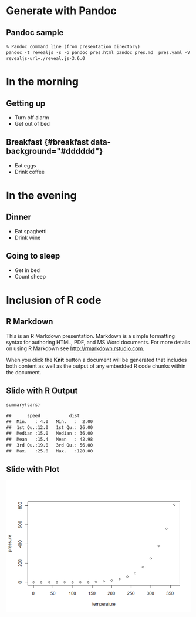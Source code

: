 Generate with Pandoc
====================

Pandoc sample
-------------

``` {.r}
% Pandoc command line (from presentation directory)
pandoc -t revealjs -s -o pandoc_pres.html pandoc_pres.md _pres.yaml -V revealjs-url=./reveal.js-3.6.0
```

In the morning
==============

Getting up
----------

-   Turn off alarm
-   Get out of bed

Breakfast {#breakfast data-background="#dddddd"}
---------

-   Eat eggs
-   Drink coffee

In the evening
==============

Dinner
------

-   Eat spaghetti
-   Drink wine

Going to sleep
--------------

-   Get in bed
-   Count sheep

Inclusion of R code
===================

R Markdown
----------

This is an R Markdown presentation. Markdown is a simple formatting
syntax for authoring HTML, PDF, and MS Word documents. For more details
on using R Markdown see <http://rmarkdown.rstudio.com>.

When you click the **Knit** button a document will be generated that
includes both content as well as the output of any embedded R code
chunks within the document.

Slide with R Output
-------------------

``` {.r}
summary(cars)
```

    ##      speed           dist       
    ##  Min.   : 4.0   Min.   :  2.00  
    ##  1st Qu.:12.0   1st Qu.: 26.00  
    ##  Median :15.0   Median : 36.00  
    ##  Mean   :15.4   Mean   : 42.98  
    ##  3rd Qu.:19.0   3rd Qu.: 56.00  
    ##  Max.   :25.0   Max.   :120.00

Slide with Plot
---------------

![](pandoc_pres_files/figure-markdown/pressure-1.png)
